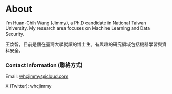 # About

I'm Huan-Chih Wang (Jimmy), a Ph.D candidate in National Taiwan University. My research area focuses on Machine Learning and Data Security.

王煥智，目前是個在臺灣大學就讀的博士生。有興趣的研究領域包括機器學習與資料安全。

### Contact Information (聯絡方式)

Email: whcjimmy@icloud.com

X (Twitter): whcjimmy